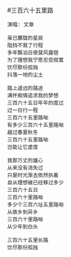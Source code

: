 #三百六十五里路

```
演唱: 文章
```

    虽已朦胧的星辰
    阻挡不我了行程
    多年飘泊日夜餐风露宿
    为了理想我宁愿忍受寂寞
    饮尽那份孤独
    抖落一地的尘土
    
    踏上遥远的路途
    满怀痴情追求我的梦想
    三百六十五日年年的度过
    过一日行一程
    三百六十五里路呦
    有多少三百六十五里路呦
    越过春夏秋冬
    三百六十五里路呦
    岂能让它虚度
    
    我那万丈的雄心
    从来没有消失过
    只是时光渐去依然执着
    自从理想被已经移过多少
    三百六十五日
    三百六十里路呦
    多少个三百六址五里路呦
    从故乡到异乡
    三百六十里路呦
    从少年到白头
    
    三百六十五里长路
    饮尽那份孤独
